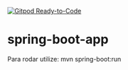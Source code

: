 [![Gitpod Ready-to-Code](https://img.shields.io/badge/Gitpod-Ready--to--Code-blue?logo=gitpod)](https://gitpod.io/#https://github.com/sandrotoline/FatecVue)

# spring-boot-app


Para rodar utilize: mvn spring-boot:run